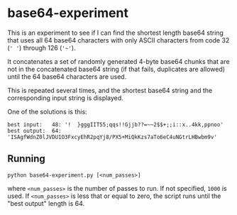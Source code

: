 # base64-experiment

This is an experiment to see if I can find the shortest length base64 string
that uses all 64 base64 characters with only ASCII characters from code 32
(`' '`) through 126 (`'~'`).

It concatenates a set of randomly generated 4-byte base64 chunks that are not
in the concatenated base64 string (if that fails, duplicates are allowed)
until the 64 base64 characters are used.

This is repeated several times, and the shortest base64 string and the
corresponding input string is displayed.

One of the solutions is this:

```
best input:   48: '!  }gggIIT55;qqs!!Gjjb??=~~2$$+;;i::x..4kk,ppnoo'
best output:  64: 'ISAgfWdnZ0lJVDU1O3FxcyEhR2pqYj8/PX5+MiQkKzs7aTo6eC4uNGtrLHBwbm9v'
```

## Running

```
python base64-experiment.py [<num_passes>]
```

where `<num_passes>` is the number of passes to run. If not specified, `1000`
is used. If `<num_passes>` is less that or equal to zero, the script runs
until the "best output" length is 64.
